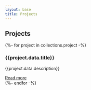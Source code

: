 ```yaml
---
layout: base
title: Projects
---
```


<div class="projects-container">
    <h2>Projects</h2>
    <div class="projects-grid">
        {%- for project in collections.project -%}
            <div class="project-card">
                <div class="project-header">
                    <i class="{{project.data.icon}} folder-icon"></i>
                    <div class="small-icons">
                        <a href={{project.data.link.url}}><i class="{{project.data.link.icon}}"></i></a>
                    </div>
                </div>
                <h3>{{project.data.title}}</h3>
                <p>{{project.data.description}}</p>
                <a href="{{project.url}}" class="cta-btn">Read more</a>
            </div>
        {%- endfor -%}
    </div>
</div>
